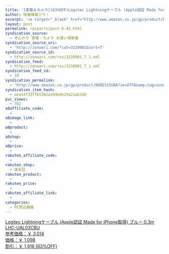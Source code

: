 ```yaml
---
title: '[家電＆カメラ](63%OFF)Logitec Lightningケーブル (Apple認証 Made for iPhone取得) ブルー 0.3m LHC-UAL03CBU ￥1,098'
author: 特価情報ツウ！
excerpt: '<a target="_blank" href="http://www.amazon.co.jp/gp/product/B00E1S5GBA?ie=UTF8&amp;tag=zonwari-22&amp;linkCode=as2&amp;camp=247&amp;creative=7399&amp;creativeASIN=B00E1S5GBA"><img src="http://ecx.images-amazon.com/images/I/31YCnDO-WtL._SL100_.jpg"><br>Logitec Lightning&#12465;&#12540;&#12502;&#12523; (Apple&#35469;&#35388; Made for iPhone&#21462;&#24471;) &#12502;&#12523;&#12540; 0.3m LHC-UAL03CBU<br>&#21442;&#32771;&#20385;&#26684;&#65306;&#65509; 3,014<br>&#20385;&#26684;&#65306;&#65509; 1,098<br>&#21106;&#24341;&#65306;&#65509; 1,916 (63%OFF)</a>'
layout: post
permalink: /pcparts/post-0-42.html
syndication_source:
  - ぞんわり 家電・カメラ お買い得新着
syndication_source_uri:
  - 'http://zonwari.com/?cat=3210981&sort=T'
syndication_source_id:
  - http://zonwari.com/rss/3210981_T_1.xml
syndication_feed:
  - http://zonwari.com/rss/3210981_T_1.xml
syndication_feed_id:
  - 19
syndication_permalink:
  - 'http://www.amazon.co.jp/gp/product/B00E1S5GBA?ie=UTF8&amp;tag=zonwari-22&amp;linkCode=as2&amp;camp=247&amp;creative=7399&amp;creativeASIN=B00E1S5GBA'
syndication_item_hash:
  - aea54f33ffb53822a9dede29a21ab3d0
pvc_views:
  - 782
a8affiliate_code:
  - 
a8image_link:
  - 
a8product:
  - 
a8shop:
  - 
a8price:
  - 
rakuten_affiliate_code:
  - 
rakuten_shop:
  - 楽天店
rakuten_product:
  - 
rakuten_price:
  - 
rakuten_affiliate_link:
  - 
categories:
  - PC周辺機器
---
```

[<img src='http://i2.wp.com/ecx.images-amazon.com/images/I/31YCnDO-WtL._SL150_.jpg?w=546' title="" alt="" data-recalc-dims="1" />  
Logitec Lightningケーブル (Apple認証 Made for iPhone取得) ブルー 0.3m LHC-UAL03CBU  
参考価格：￥ 3,014  
価格：￥ 1,098  
割引：￥ 1,916 (63%OFF)][1]

 [1]: http://www.amazon.co.jp/gp/product/B00E1S5GBA?ie=UTF8&#038;tag=tokkajohotsu-22&#038;linkCode=as2&#038;camp=247&#038;creative=7399&#038;creativeASIN=B00E1S5GBA